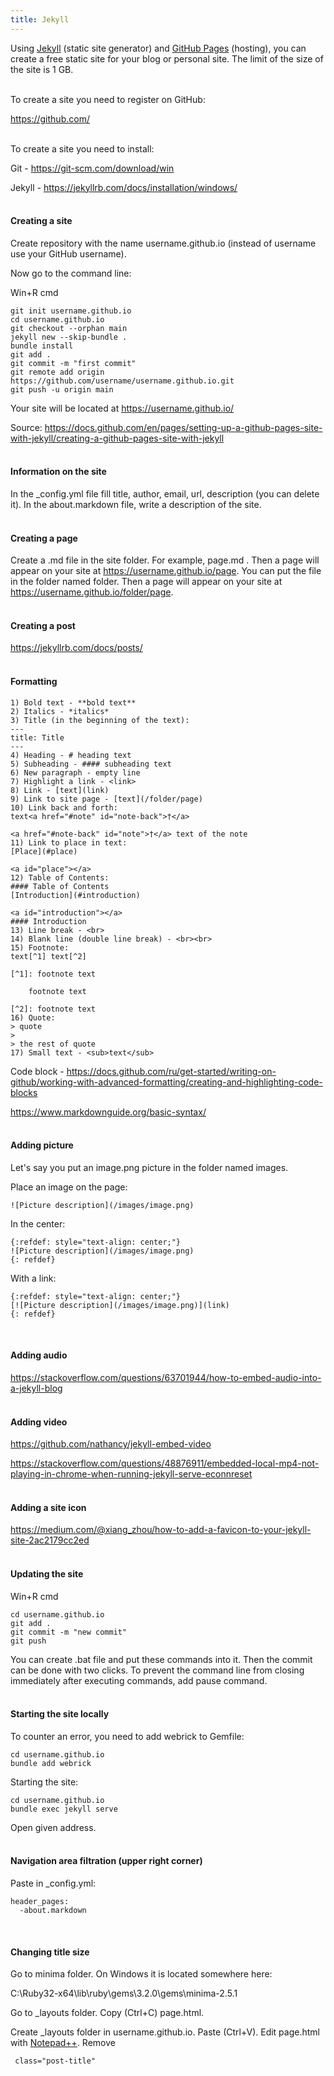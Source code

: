 ```yaml
---
title: Jekyll
---
```


Using [Jekyll](https://jekyllrb.com/) (static site generator) and [GitHub Pages](https://pages.github.com/) (hosting), you can create a free static site for your blog or personal site. The limit of the size of the site is 1 GB.
<br><br>

To create a site you need to register on GitHub:

<https://github.com/>
<br><br>

To create a site you need to install:

Git - <https://git-scm.com/download/win>

Jekyll - <https://jekyllrb.com/docs/installation/windows/>
<br><br>

#### Creating a site

Create repository with the name username.github.io (instead of username use your GitHub username).

Now go to the command line:

Win+R cmd

```
git init username.github.io
cd username.github.io
git checkout --orphan main
jekyll new --skip-bundle .
bundle install
git add .
git commit -m "first commit"
git remote add origin https://github.com/username/username.github.io.git
git push -u origin main
```

Your site will be located at https://username.github.io/

Source: <https://docs.github.com/en/pages/setting-up-a-github-pages-site-with-jekyll/creating-a-github-pages-site-with-jekyll>
<br><br>

#### Information on the site

In the _config.yml file fill title, author, email, url, description (you can delete it). In the about.markdown file, write a description of the site.
<br><br>

#### Creating a page

Create a .md file in the site folder. For example, page.md . Then a page will appear on your site at https://username.github.io/page. You can put the file in the folder named folder. Then a page will appear on your site at https://username.github.io/folder/page.
<br><br>

#### Creating a post

<https://jekyllrb.com/docs/posts/>
<br><br>

#### Formatting

```
1) Bold text - **bold text**
2) Italics - *italics*
3) Title (in the beginning of the text):
---
title: Title
---
4) Heading - # heading text
5) Subheading - #### subheading text
6) New paragraph - empty line
7) Highlight a link - <link>
8) Link - [text](link)
9) Link to site page - [text](/folder/page)
10) Link back and forth:
text<a href="#note" id="note-back">†</a>

<a href="#note-back" id="note">†</a> text of the note
11) Link to place in text:
[Place](#place)

<a id="place"></a>
12) Table of Contents:
#### Table of Contents
[Introduction](#introduction)

<a id="introduction"></a>
#### Introduction
13) Line break - <br>
14) Blank line (double line break) - <br><br>
15) Footnote:
text[^1] text[^2]

[^1]: footnote text

	footnote text

[^2]: footnote text
16) Quote:
> quote
>
> the rest of quote
17) Small text - <sub>text</sub>
```

Code block - <https://docs.github.com/ru/get-started/writing-on-github/working-with-advanced-formatting/creating-and-highlighting-code-blocks>

<https://www.markdownguide.org/basic-syntax/>
<br><br>

#### Adding picture

Let's say you put an image.png picture in the folder named images.

Place an image on the page:

```
![Picture description](/images/image.png)
```

In the center:

```
{:refdef: style="text-align: center;"}
![Picture description](/images/image.png)
{: refdef}
```

With a link:

```
{:refdef: style="text-align: center;"}
[![Picture description](/images/image.png)](link)
{: refdef}
```
<br>

#### Adding audio

<https://stackoverflow.com/questions/63701944/how-to-embed-audio-into-a-jekyll-blog>
<br><br>

#### Adding video

<https://github.com/nathancy/jekyll-embed-video>

<https://stackoverflow.com/questions/48876911/embedded-local-mp4-not-playing-in-chrome-when-running-jekyll-serve-econnreset>
<br><br>

#### Adding a site icon

<https://medium.com/@xiang_zhou/how-to-add-a-favicon-to-your-jekyll-site-2ac2179cc2ed>
<br><br>

#### Updating the site

Win+R cmd

```
cd username.github.io
git add .
git commit -m "new commit"
git push
```

You can create .bat file and put these commands into it. Then the commit can be done with two clicks. To prevent the command line from closing immediately after executing commands, add pause command.
<br><br>

#### Starting the site locally

To counter an error,  you need to add webrick to Gemfile:

```
cd username.github.io
bundle add webrick
```

Starting the site:

```
cd username.github.io
bundle exec jekyll serve
```

Open given address.
<br><br>

#### Navigation area filtration (upper right corner)

Paste in _config.yml:

```
header_pages:
  -about.markdown
```
<br>

#### Changing title size

Go to minima folder. On Windows it is located somewhere here:

C:\Ruby32-x64\lib\ruby\gems\3.2.0\gems\minima-2.5.1

Go to _layouts folder. Copy (Ctrl+C) page.html.

Create _layouts folder in username.github.io. Paste (Ctrl+V). Edit page.html with [Notepad++](https://notepad-plus-plus.org/downloads/). Remove

```
 class="post-title"
```